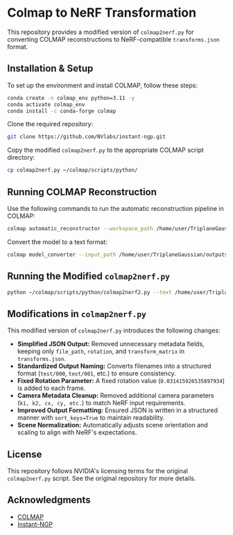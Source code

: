 # Colmap to NeRF Transformation

This repository provides a modified version of `colmap2nerf.py` for converting COLMAP reconstructions to NeRF-compatible `transforms.json` format.

## Installation & Setup
To set up the environment and install COLMAP, follow these steps:
```sh
conda create -n colmap_env python=3.11 -y
conda activate colmap_env
conda install -c conda-forge colmap
```

Clone the required repository:
```sh
git clone https://github.com/NVlabs/instant-ngp.git
```

Copy the modified `colmap2nerf.py` to the appropriate COLMAP script directory:
```sh
cp colmap2nerf.py ~/colmap/scripts/python/
```

## Running COLMAP Reconstruction
Use the following commands to run the automatic reconstruction pipeline in COLMAP:
```sh
colmap automatic_reconstructor --workspace_path /home/user/TriplaneGaussian/outputs/video --image_path /home/user/TriplaneGaussian/outputs/video/0000_rgba
```
Convert the model to a text format:
```sh
colmap model_converter --input_path /home/user/TriplaneGaussian/outputs/video/sparse/0 --output_path /home/user/TriplaneGaussian/outputs/video/sparse/0 --output_type TXT
```

## Running the Modified `colmap2nerf.py`
```sh
python ~/colmap/scripts/python/colmap2nerf2.py --text /home/user/TriplaneGaussian/outputs/video/sparse/0 --images /home/user/TriplaneGaussian/outputs/video/sparse/images --out /home/user/TriplaneGaussian/outputs/video/transforms3.json --aabb_scale 16
```

## Modifications in `colmap2nerf.py`
This modified version of `colmap2nerf.py` introduces the following changes:

- **Simplified JSON Output:** Removed unnecessary metadata fields, keeping only `file_path`, `rotation`, and `transform_matrix` in `transforms.json`.
- **Standardized Output Naming:** Converts filenames into a structured format (`test/000`, `test/001`, etc.) to ensure consistency.
- **Fixed Rotation Parameter:** A fixed rotation value (`0.031415926535897934`) is added to each frame.
- **Camera Metadata Cleanup:** Removed additional camera parameters (`k1, k2, cx, cy, etc.`) to match NeRF input requirements.
- **Improved Output Formatting:** Ensured JSON is written in a structured manner with `sort_keys=True` to maintain readability.
- **Scene Normalization:** Automatically adjusts scene orientation and scaling to align with NeRF's expectations.

## License
This repository follows NVIDIA's licensing terms for the original `colmap2nerf.py` script. See the original repository for more details.

## Acknowledgments
- [COLMAP](https://colmap.github.io/)
- [Instant-NGP](https://github.com/NVlabs/instant-ngp)

